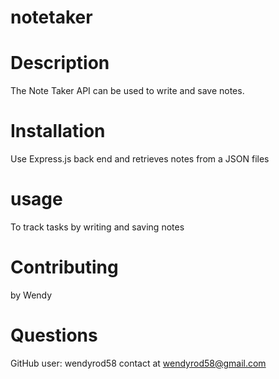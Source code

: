 # notetaker

# Description 
  The Note Taker API can be used to write and save notes. 



# Installation
Use Express.js back end and retrieves notes from a JSON files

# usage
To track tasks by writing and saving notes 


# Contributing
by Wendy



# Questions
GitHub user: wendyrod58 contact at wendyrod58@gmail.com

  